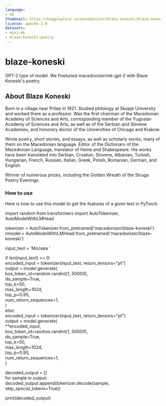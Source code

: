 ```yaml
---
language:
- mk
thumbnail: https://huggingface.co/macedonizer/blaze-koneski/blaze-koneski.jpg
license: apache-2.0
datasets:
- wiki-mk
- blaze-koneski-poetry
---
```


# blaze-koneski
GPT-2 type of model. We finetuned macedonizer/mk-gpt-2 with Blaze Koneski's poetry.

## About Blaze Koneski
Born in a village near Prilep in 1921. Studied philology at Skopje University and worked there as a professor. Was the first chairman of the Macedonian Academy of Sciences and Arts, corresponding member of the Yugoslav Academy of Sciences and Arts, as well as of the Serbian and Slovene Academies, and honorary doctor of the Universities of Chicago and Krakow.

Wrote poetry, short stories, and essays, as well as scholarly works, many of them on the Macedonian language. Editor of the Dictionarv of the Macedonian Language, translator of Heine and Shakespeare. His works have been translated into Serbian, Croatian, Slovene, Albanian, Turkish, Hungarian, French, Russian, Italian, Greek, Polish, Romanian, German, and English.

Winner of numerous prizes, including the Golden Wreath of the Struga Poetry Evenings.

### How to use
Here is how to use this model to get the features of a given text in PyTorch:

import random
from transformers import AutoTokenizer, AutoModelWithLMHead

tokenizer = AutoTokenizer.from_pretrained('macedonizer/blaze-koneski')
nmodel = AutoModelWithLMHead.from_pretrained('macedonizer/blaze-koneski')

input_text = 'Москва '

if len(input_text) == 0: \
    encoded_input = tokenizer(input_text, return_tensors="pt") \
    output = model.generate( \
        bos_token_id=random.randint(1, 50000), \
        do_sample=True, \
        top_k=50, \
        max_length=1024, \
        top_p=0.95, \
        num_return_sequences=1, \
     ) \
else: \
    encoded_input = tokenizer(input_text, return_tensors="pt") \
    output = model.generate( \
        **encoded_input, \
        bos_token_id=random.randint(1, 50000), \
        do_sample=True, \
        top_k=50, \
        max_length=1024, \
        top_p=0.95, \
        num_return_sequences=1, \
    )

decoded_output = [] \
for sample in output: \
    decoded_output.append(tokenizer.decode(sample, skip_special_tokens=True))

print(decoded_output)